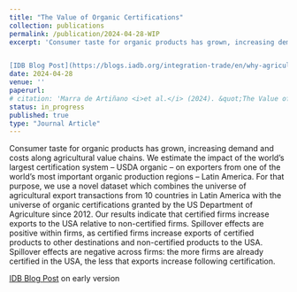 ```yaml
---
title: "The Value of Organic Certifications"
collection: publications
permalink: /publication/2024-04-28-WIP
excerpt: 'Consumer taste for organic products has grown, increasing demand and costs along agricultural value chains. We estimate the impact of the world’s largest certification system – USDA organic – on exporters from one of the world’s most important organic production regions – Latin America. For that purpose, we use a novel dataset which combines the universe of agricultural export transactions from 10 countries in Latin America with the universe of organic certifications granted by the US Department of Agriculture since 2012. Our results indicate that certified firms increase exports to the USA relative to non-certified firms. Spillover effects are positive within firms, as certified firms increase exports of certified products to other destinations and non-certified products to the USA. Spillover effects are negative across firms: the more firms are already certified in the USA, the less that exports increase following certification.


[IDB Blog Post](https://blogs.iadb.org/integration-trade/en/why-agricultural-exporters-should-consider-organic-certifications/) on early version'
date: 2024-04-28
venue: ''
paperurl: 
# citation: 'Marra de Artiñano <i>et al.</i> (2024). &quot;The Value of Organic Certifications.&quot; <i>Inter-American Development Bank</i>.'
status: in_progress
published: true
type: "Journal Article"
---
```

Consumer taste for organic products has grown, increasing demand and costs along agricultural value chains. We estimate the impact of the world’s largest certification system – USDA organic – on exporters from one of the world’s most important organic production regions – Latin America. For that purpose, we use a novel dataset which combines the universe of agricultural export transactions from 10 countries in Latin America with the universe of organic certifications granted by the US Department of Agriculture since 2012. Our results indicate that certified firms increase exports to the USA relative to non-certified firms. Spillover effects are positive within firms, as certified firms increase exports of certified products to other destinations and non-certified products to the USA. Spillover effects are negative across firms: the more firms are already certified in the USA, the less that exports increase following certification.

[IDB Blog Post](https://blogs.iadb.org/integration-trade/en/why-agricultural-exporters-should-consider-organic-certifications/) on early version